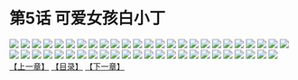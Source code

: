 # 第5话 可爱女孩白小丁
![](https://s1.baozimh.com/scomic/sanyanxiaotianlu-samanhua/0/4-znw9/1.jpg)
![](https://s1.baozimh.com/scomic/sanyanxiaotianlu-samanhua/0/4-znw9/2.jpg)
![](https://s1.baozimh.com/scomic/sanyanxiaotianlu-samanhua/0/4-znw9/3.jpg)
![](https://s1.baozimh.com/scomic/sanyanxiaotianlu-samanhua/0/4-znw9/4.jpg)
![](https://s1.baozimh.com/scomic/sanyanxiaotianlu-samanhua/0/4-znw9/5.jpg)
![](https://s1.baozimh.com/scomic/sanyanxiaotianlu-samanhua/0/4-znw9/6.jpg)
![](https://s1.baozimh.com/scomic/sanyanxiaotianlu-samanhua/0/4-znw9/7.jpg)
![](https://s1.baozimh.com/scomic/sanyanxiaotianlu-samanhua/0/4-znw9/8.jpg)
![](https://s1.baozimh.com/scomic/sanyanxiaotianlu-samanhua/0/4-znw9/9.jpg)
![](https://s1.baozimh.com/scomic/sanyanxiaotianlu-samanhua/0/4-znw9/10.jpg)
![](https://s1.baozimh.com/scomic/sanyanxiaotianlu-samanhua/0/4-znw9/11.jpg)
![](https://s1.baozimh.com/scomic/sanyanxiaotianlu-samanhua/0/4-znw9/12.jpg)
![](https://s1.baozimh.com/scomic/sanyanxiaotianlu-samanhua/0/4-znw9/13.jpg)
![](https://s1.baozimh.com/scomic/sanyanxiaotianlu-samanhua/0/4-znw9/14.jpg)
![](https://s1.baozimh.com/scomic/sanyanxiaotianlu-samanhua/0/4-znw9/15.jpg)
![](https://s1.baozimh.com/scomic/sanyanxiaotianlu-samanhua/0/4-znw9/16.jpg)
![](https://s1.baozimh.com/scomic/sanyanxiaotianlu-samanhua/0/4-znw9/17.jpg)
![](https://s1.baozimh.com/scomic/sanyanxiaotianlu-samanhua/0/4-znw9/18.jpg)
![](https://s1.baozimh.com/scomic/sanyanxiaotianlu-samanhua/0/4-znw9/19.jpg)
![](https://s1.baozimh.com/scomic/sanyanxiaotianlu-samanhua/0/4-znw9/20.jpg)
![](https://s1.baozimh.com/scomic/sanyanxiaotianlu-samanhua/0/4-znw9/21.jpg)
![](https://s1.baozimh.com/scomic/sanyanxiaotianlu-samanhua/0/4-znw9/22.jpg)
![](https://s1.baozimh.com/scomic/sanyanxiaotianlu-samanhua/0/4-znw9/23.jpg)
![](https://s1.baozimh.com/scomic/sanyanxiaotianlu-samanhua/0/4-znw9/24.jpg)
![](https://s1.baozimh.com/scomic/sanyanxiaotianlu-samanhua/0/4-znw9/25.jpg)
![](https://s1.baozimh.com/scomic/sanyanxiaotianlu-samanhua/0/4-znw9/26.jpg)
![](https://s1.baozimh.com/scomic/sanyanxiaotianlu-samanhua/0/4-znw9/27.jpg)
![](https://s1.baozimh.com/scomic/sanyanxiaotianlu-samanhua/0/4-znw9/28.jpg)
![](https://s1.baozimh.com/scomic/sanyanxiaotianlu-samanhua/0/4-znw9/29.jpg)
![](https://s1.baozimh.com/scomic/sanyanxiaotianlu-samanhua/0/4-znw9/30.jpg)
![](https://s1.baozimh.com/scomic/sanyanxiaotianlu-samanhua/0/4-znw9/31.jpg)
![](https://s1.baozimh.com/scomic/sanyanxiaotianlu-samanhua/0/4-znw9/32.jpg)
![](https://s1.baozimh.com/scomic/sanyanxiaotianlu-samanhua/0/4-znw9/33.jpg)
![](https://s1.baozimh.com/scomic/sanyanxiaotianlu-samanhua/0/4-znw9/34.jpg)
![](https://s1.baozimh.com/scomic/sanyanxiaotianlu-samanhua/0/4-znw9/35.jpg)
![](https://s1.baozimh.com/scomic/sanyanxiaotianlu-samanhua/0/4-znw9/36.jpg)
![](https://s1.baozimh.com/scomic/sanyanxiaotianlu-samanhua/0/4-znw9/37.jpg)
![](https://s1.baozimh.com/scomic/sanyanxiaotianlu-samanhua/0/4-znw9/38.jpg)
![](https://s1.baozimh.com/scomic/sanyanxiaotianlu-samanhua/0/4-znw9/39.jpg)
![](https://s1.baozimh.com/scomic/sanyanxiaotianlu-samanhua/0/4-znw9/40.jpg)
![](https://s1.baozimh.com/scomic/sanyanxiaotianlu-samanhua/0/4-znw9/41.jpg)
![](https://s1.baozimh.com/scomic/sanyanxiaotianlu-samanhua/0/4-znw9/42.jpg)
![](https://s1.baozimh.com/scomic/sanyanxiaotianlu-samanhua/0/4-znw9/43.jpg)
![](https://s1.baozimh.com/scomic/sanyanxiaotianlu-samanhua/0/4-znw9/44.jpg)
![](https://s1.baozimh.com/scomic/sanyanxiaotianlu-samanhua/0/4-znw9/45.jpg)
![](https://s1.baozimh.com/scomic/sanyanxiaotianlu-samanhua/0/4-znw9/46.jpg)
![](https://s1.baozimh.com/scomic/sanyanxiaotianlu-samanhua/0/4-znw9/47.jpg)
![](https://s1.baozimh.com/scomic/sanyanxiaotianlu-samanhua/0/4-znw9/48.jpg)
![](https://s1.baozimh.com/scomic/sanyanxiaotianlu-samanhua/0/4-znw9/49.jpg)
[【上一章】](./4.md)
[【目录】](./README.md)
[【下一章】](./6.md)
